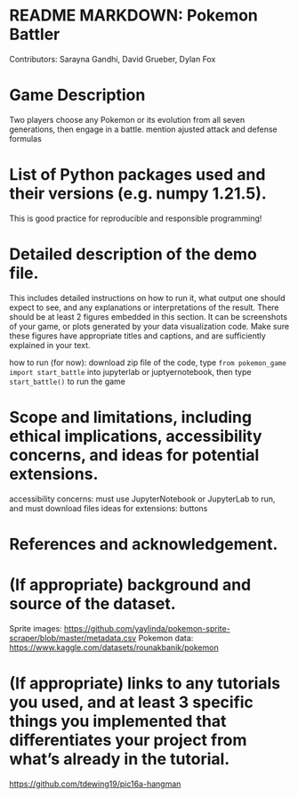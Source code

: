 # README MARKDOWN: Pokemon Battler

Contributors: Sarayna Gandhi, David Grueber, Dylan Fox

# Game Description
Two players choose any Pokemon or its evolution from all seven generations, then engage in a battle. 
mention ajusted attack and defense formulas

# List of Python packages used and their versions (e.g. numpy 1.21.5). 
This is good practice for reproducible and responsible programming!

# Detailed description of the demo file. 
This includes detailed instructions on how to run it, what output one should expect to see, and any explanations or interpretations of the result. There should be at least 2 figures embedded in this section. It can be screenshots of your game, or plots generated by your data visualization code. Make sure these figures have appropriate titles and captions, and are sufficiently explained in your text.

how to run (for now): download zip file of the code, type `from pokemon_game import start_battle` into jupyterlab or juptyernotebook, then type `start_battle()` to run the game

# Scope and limitations, including ethical implications, accessibility concerns, and ideas for potential extensions.
accessibility concerns: must use JupyterNotebook or JupyterLab to run, and must download files
ideas for extensions: buttons

# References and acknowledgement.


# (If appropriate) background and source of the dataset.
Sprite images: https://github.com/yaylinda/pokemon-sprite-scraper/blob/master/metadata.csv
Pokemon data: https://www.kaggle.com/datasets/rounakbanik/pokemon

# (If appropriate) links to any tutorials you used, and at least 3 specific things you implemented that differentiates your project from what’s already in the tutorial.

https://github.com/tdewing19/pic16a-hangman
